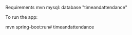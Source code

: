 
Requirements
 mvn
 mysql: database "timeandattendance"

To run the app:

mvn spring-boot:run# timeandattendance
